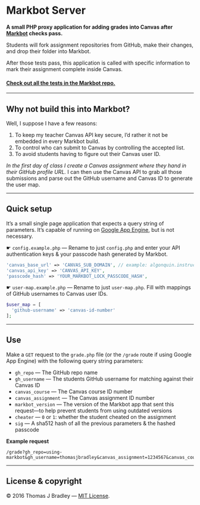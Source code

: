 # Markbot Server

**A small PHP proxy application for adding grades into Canvas after [Markbot](https://github.com/thomasjbradley/markbot) checks pass.**

Students will fork assignment repositories from GitHub, make their changes, and drop their folder into Markbot.

After those tests pass, this application is called with specific information to mark their assignment complete inside Canvas.

#### [Check out all the tests in the Markbot repo.](https://github.com/thomasjbradley/markbot)

---

## Why not build this into Markbot?

Well, I suppose I have a few reasons:

1. To keep my teacher Canvas API key secure, I’d rather it not be embedded in every Markbot build.
2. To control who can submit to Canvas by controlling the accepted list.
3. To avoid students having to figure out their Canvas user ID.

*In the first day of class I create a Canvas assignment where they hand in their GitHub profile URL.* I can then use the Canvas API to grab all those submissions and parse out the GitHub username and Canvas ID to generate the user map.

---

## Quick setup

It’s a small single page application that expects a query string of parameters. It’s capable of running on [Google App Engine](https://cloud.google.com/appengine/), but is not necessary.

☛ `config.example.php` — Rename to just `config.php` and enter your API authentication keys & your passcode hash generated by Markbot.

```php
'canvas_base_url' => 'CANVAS_SUB_DOMAIN', // example: algonquin.instructure.com
'canvas_api_key' => 'CANVAS_API_KEY',
'passcode_hash' => 'YOUR_MARKBOT_LOCK_PASSCODE_HASH',
```

☛ `user-map.example.php` — Rename to just `user-map.php`. Fill with mappings of GitHub usernames to Canvas user IDs.

```php
$user_map = [
  'github-username' => 'canvas-id-number'
];
```

---

## Use

Make a `GET` request to the `grade.php` file (or the `/grade` route if using Google App Engine) with the following query string parameters:

- `gh_repo` — The GitHub repo name
- `gh_username` — The students GitHub username for matching against their Canvas ID
- `canvas_course` — The Canvas course ID number
- `canvas_assignment` — The Canvas assignment ID number
- `markbot_version` — The version of the Markbot app that sent this request—to help prevent students from using outdated versions
- `cheater` — `0` or `1`: whether the student cheated on the assignment
- `sig` — A sha512 hash of all the previous parameters & the hashed passcode

**Example request**

```
/grade?gh_repo=using-markbot&gh_username=thomasjbradley&canvas_assignment=1234567&canvas_course=123456&markbot_version=2.10.0&cheater=1&sig=ec17e2bf78a4ee76d7467adfdf6d9567bbbf2f2c0e6e70744b8925136e1642b3156da453795cdebe6311df3857e6a45343abb686c99bdd15d25cee86c55abe60
```

---

## License & copyright

© 2016 Thomas J Bradley — [MIT License](LICENSE).
